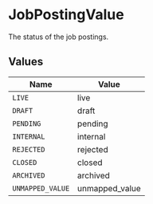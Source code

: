 # JobPostingValue

The status of the job postings.


## Values

| Name             | Value            |
| ---------------- | ---------------- |
| `LIVE`           | live             |
| `DRAFT`          | draft            |
| `PENDING`        | pending          |
| `INTERNAL`       | internal         |
| `REJECTED`       | rejected         |
| `CLOSED`         | closed           |
| `ARCHIVED`       | archived         |
| `UNMAPPED_VALUE` | unmapped_value   |